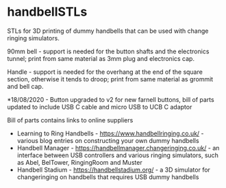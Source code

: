 # handbellSTLs

STLs for 3D printing of dummy handbells that can be used with change ringing simulators.

90mm bell - support is needed for the button shafts and the electronics tunnel; print from same material as 3mm plug and electronics cap. 

Handle - support is needed for the overhang at the end of the square section, otherwise it tends to droop; print from same material as grommit and bell cap.

*18/08/2020 - Button upgraded to v2 for new farnell buttons, bill of parts updated to include USB C cable and micro USB to UCB C adaptor

Bill of parts contains links to online suppliers

* Learning to Ring Handbells - https://www.handbellringing.co.uk/ - various blog entries on constructing your own dummy handbells
* Handbell Manager - https://handbellmanager.changeringing.co.uk/ - an interface between USB controllers and various ringing simulators, such as Abel, BelTower, RingingRoom and Muster
* Handbell Stadium - https://handbellstadium.org/ - a 3D simulator for changeringing on handbells that requires USB dummy handbells
